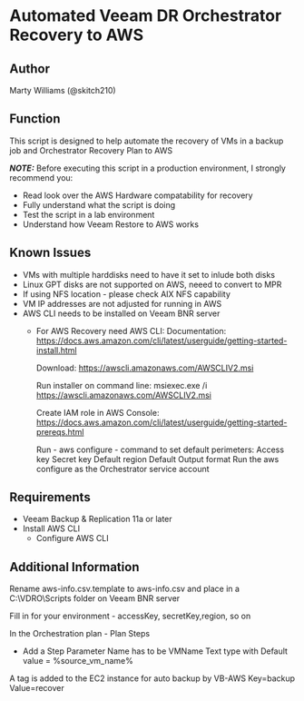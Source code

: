 # Automated Veeam DR Orchestrator Recovery to AWS 

## Author

Marty Williams (@skitch210)

## Function

This script is designed to help automate the recovery of VMs in a backup job and Orchestrator Recovery Plan to AWS


***NOTE:*** Before executing this script in a production environment, I strongly recommend you:

* Read look over the AWS Hardware compatability for recovery
* Fully understand what the script is doing
* Test the script in a lab environment
* Understand how Veeam Restore to AWS works

## Known Issues

* VMs with multiple harddisks need to have it set to inlude both disks
* Linux GPT disks are not supported on AWS, neeed to convert to MPR
* If using NFS location - please check AIX NFS capability
* VM IP addresses are not adjusted for running in AWS
* AWS CLI needs to be installed on Veeam BNR server
  * For AWS Recovery need AWS CLI:
    Documentation:
	  https://docs.aws.amazon.com/cli/latest/userguide/getting-started-install.html

	  Download:
	  https://awscli.amazonaws.com/AWSCLIV2.msi

	  Run installer on command line:
	  msiexec.exe /i https://awscli.amazonaws.com/AWSCLIV2.msi

    Create IAM role in AWS Console:
	  https://docs.aws.amazon.com/cli/latest/userguide/getting-started-prereqs.html

    Run - aws configure - command to set default perimeters:
	  Access key
	  Secret key
	  Default region
	  Default Output format
      Run the aws configure as the Orchestrator service account

## Requirements

* Veeam Backup & Replication 11a or later
* Install AWS CLI
  * Configure AWS CLI

## Additional Information

Rename aws-info.csv.template to aws-info.csv and place in a C:\VDRO\Scripts folder on Veeam BNR server

Fill in for your environment - accessKey, secretKey,region, so on

In the Orchestration plan - Plan Steps
* Add a Step Parameter
    Name has to be VMName
    Text type with Default value = %source_vm_name%


A tag is added to the EC2 instance for auto backup by VB-AWS
  Key=backup
  Value=recover
